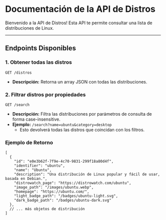 # Documentación de la API de Distros

Bienvenido a la API de Distros!
Esta API te permite consultar una lista de distribuciones de Linux.

-----

## Endpoints Disponibles

### 1\. Obtener todas las distros

`GET /distros`

  - **Descripción:** Retorna un array JSON con todas las distribuciones.

### 2\. Filtrar distros por propiedades

`GET /search`

  - **Descripción:** Filtra las distribuciones por parámetros de consulta de forma case-insensitive.
  - **Ejemplo:** `/search?name=ubuntu&category=desktop`
      - Esto devolverá todas las distros que coincidan con los filtros.

### Ejemplo de Retorno

```
[
  {
    "id": "e0e3b62f-7f9e-4c70-9831-299f18a80d4f",
    "identifier": "ubuntu",
    "name": "Ubuntu",
    "description": "Una distribución de Linux popular y fácil de usar, basada en Debian.",
    "distrowatch_page": "https://distrowatch.com/ubuntu",
    "image_path": "/images/ubuntu.webp",
    "homepage": "https://ubuntu.com/",
    "light_badge_path": "/badges/ubuntu-light.svg",
    "dark_badge_path": "/badges/ubuntu-dark.svg"
  },
  // ... más objetos de distribución
]
```
